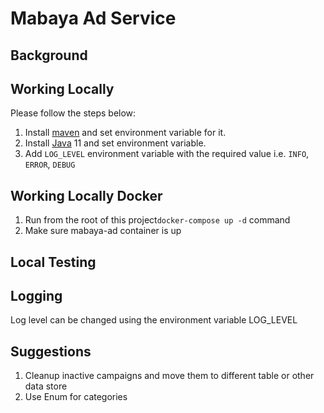 # Mabaya Ad Service

## Background

## Working Locally

Please follow the steps below:

1. Install [maven](https://maven.apache.org/download.cgi) and set environment variable for it.
2. Install [Java](https://www.oracle.com/java/technologies/downloads/#jdk17-windows) 11 and set
   environment variable.
3. Add `LOG_LEVEL` environment variable with the required value i.e. `INFO`, `ERROR`, `DEBUG`

## Working Locally Docker

1. Run from the root of this project`docker-compose up -d` command
2. Make sure mabaya-ad container is up

## Local Testing

## Logging

Log level can be changed using the environment variable LOG_LEVEL

## Suggestions

1. Cleanup inactive campaigns and move them to different table or other data store
2. Use Enum for categories